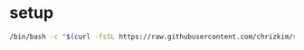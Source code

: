 # setup

```bash
/bin/bash -c "$(curl -fsSL https://raw.githubusercontent.com/chrizkim/setup/main/run.sh)"
```
